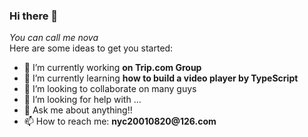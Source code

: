### Hi there 👋
*You can call me nova*<br/>
Here are some ideas to get you started:

- 🔭 I’m currently working __on Trip.com Group__
- 🌱 I’m currently learning __how to build a video player by TypeScript__
- 👯 I’m looking to collaborate on many guys
- 🤔 I’m looking for help with ...
- 💬 Ask me about anything!!
- 📫 How to reach me: __nyc20010820@126.com__

